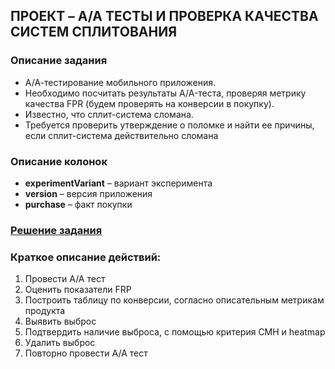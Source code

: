 ## ПРОЕКТ – A/A ТЕСТЫ И ПРОВЕРКА КАЧЕСТВА СИСТЕМ СПЛИТОВАНИЯ


### Описание задания
- А/А-тестирование мобильного приложения.   
- Необходимо посчитать результаты A/A-теста, проверяя метрику качества FPR (будем проверять на конверсии в покупку).   
- Известно, что сплит-система сломана.   
- Требуется проверить утверждение о поломке и найти ее причины, если сплит-система действительно сломана


### Описание колонок
- **experimentVariant** – вариант эксперимента
- **version** – версия приложения
- **purchase** – факт покупки

###  <a href="https://github.com/vladank99/E-Learning/blob/main/A-A_test_project/A-A_test_project_code.ipynb"> Решение задания </a>

### Краткое описание действий:
1. Провести A/A тест
2. Оценить показатели FRP
3. Построить таблицу по конверсии, согласно описательным метрикам продукта
4. Выявить выброс
5. Подтвердить наличие выброса, с помощью критерия CMH и heatmap
6. Удалить выброс
7. Повторно провести A/A тест

